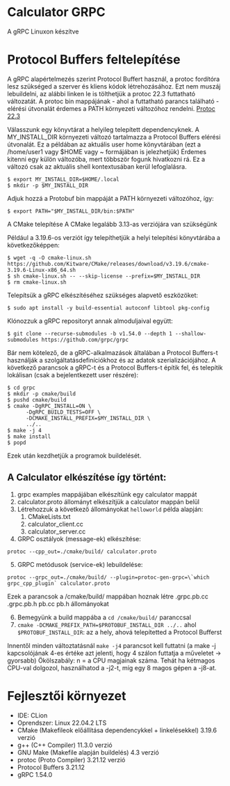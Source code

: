 # Calculator GRPC
A gRPC Linuxon készítve
# Protocol Buffers feltelepítése

A gRPC alapértelmezés szerint Protocol Buffert használ, a protoc fordítóra lesz szükséged a szerver és kliens kódok létrehozásához.
Ezt nem muszáj lebuildelni, az alábbi linken le is tölthetjük a protoc 22.3 futtatható változatát. 
A protoc bin mappájának - ahol a futtatható parancs található - elérési útvonalát érdemes a PATH környezeti változóhoz rendelni.
[Protoc 22.3](https://github.com/protocolbuffers/protobuf/releases/download/v22.3/protoc-22.3-win64.zip)

Válasszunk egy könyvtárat a helyileg telepített dependencyknek. 
A MY_INSTALL_DIR környezeti változó tartalmazza a Protocol Buffers elérési útvonalát.
Ez a példában az aktuális user home könyvtárában (ezt a /home/user1 vagy $HOME vagy ~ formájában is jelezhetjük) 
Érdemes kitenni egy külön változóba, mert többször fogunk hivatkozni rá. Ez a változó csak az aktuális shell kontextusában kerül lefoglalásra.

```
$ export MY_INSTALL_DIR=$HOME/.local
$ mkdir -p $MY_INSTALL_DIR
```

Adjuk hozzá a Protobuf bin mappáját a PATH környezeti változóhoz, így:

```
$ export PATH="$MY_INSTALL_DIR/bin:$PATH"
```

A CMake telepítése
A CMake legalább 3.13-as verziójára van szükségünk

Például a 3.19.6-os verziót így telepíthetjük a helyi telepítési könyvtárába a következőképpen:

```
$ wget -q -O cmake-linux.sh https://github.com/Kitware/CMake/releases/download/v3.19.6/cmake-3.19.6-Linux-x86_64.sh
$ sh cmake-linux.sh -- --skip-license --prefix=$MY_INSTALL_DIR
$ rm cmake-linux.sh
```

Telepítsük a gRPC elkészítéséhez szükséges alapvető eszközöket:

```
$ sudo apt install -y build-essential autoconf libtool pkg-config
```

Klónozzuk a gRPC repositoryt annak almoduljaival együtt:

```
$ git clone --recurse-submodules -b v1.54.0 --depth 1 --shallow-submodules https://github.com/grpc/grpc
```

Bár nem kötelező, de a gRPC-alkalmazások általában a Protocol Buffers-t használják a szolgáltatásdefiníciókhoz és az adatok szerializációjához.
A következő parancsok a gRPC-t és a Protocol Buffers-t építik fel, és telepítik lokálisan (csak a bejelentkezett user részére):

```
$ cd grpc
$ mkdir -p cmake/build
$ pushd cmake/build
$ cmake -DgRPC_INSTALL=ON \
      -DgRPC_BUILD_TESTS=OFF \
      -DCMAKE_INSTALL_PREFIX=$MY_INSTALL_DIR \
      ../..
$ make -j 4
$ make install
$ popd
```

Ezek után kezdhetjük a programok buildelését.

## A Calculator elkészítése így történt:

1. grpc examples mappájában elkészítünk egy calculator mappát
2. calculator.proto állományt elkészítjük a calculator mappán belül
3. Létrehozzuk a következő állományokat `helloworld` példa alapján:
   1. CMakeLists.txt
   2. calculator_client.cc
   3. calculator_server.cc
4. GRPC osztályok (message-ek) elkészítése:

```protoc --cpp_out=./cmake/build/ calculator.proto```

5. GRPC metódusok (service-ek) lebuildelése: 

```protoc --grpc_out=./cmake/build/ --plugin=protoc-gen-grpc=\`which grpc_cpp_plugin` calculator.proto ```

Ezek a parancsok a /cmake/build/ mappában hoznak létre .grpc.pb.cc .grpc.pb.h pb.cc pb.h állományokat

6. Bemegyünk a build mappába a `cd /cmake/build/` paranccsal
7. `cmake -DCMAKE_PREFIX_PATH=$PROTOBUF_INSTALL_DIR ../..` ahol 
`$PROTOBUF_INSTALL_DIR`: az a hely, ahová telepítetted a Protocol Bufferst

Innentől minden változtatásnál `make -j4` parancsot kell futtatni (a make -j kapcsolójának 4-es értéke azt jelenti, hogy 4 szálon futtatja a műveletet -> gyorsabb)
Ökölszabály: n = a CPU magjainak száma. 
Tehát ha kétmagos CPU-val dolgozol, használhatod a -j2-t, míg egy 8 magos gépen a -j8-at.

# Fejlesztői környezet
- IDE: CLion
- Oprendszer: Linux 22.04.2 LTS
- CMake (Makefileok előállítása dependencykkel + linkelésekkel) 3.19.6 verzió
- g++ (C++ Compiler) 11.3.0 verzió
- GNU Make (Makefile alapján buildelés) 4.3 verzió
- protoc (Proto Compiler) 3.21.12 verzió
- Protocol Buffers 3.21.12
- gRPC 1.54.0
